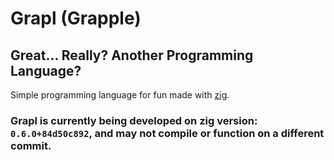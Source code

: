 # Grapl (Grapple)
## Great... Really? Another Programming Language? 

Simple programming language for fun made with [zig](https://github.com/ziglang/zig).

### Grapl is currently being developed on zig version: `0.6.0+84d50c892`, and may not compile or function on a different commit.
